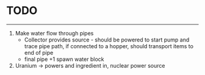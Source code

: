 # TODO

---

1. Make water flow through pipes
    - Collector provides source - should be powered to start pump and trace pipe path, if connected to a hopper, should
      transport items to end of pipe
    - final pipe +1 spawn water block
2. Uranium -> powers and ingredient in, nuclear power source
